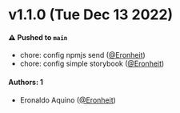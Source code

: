 # v1.1.0 (Tue Dec 13 2022)

#### ⚠️ Pushed to `main`

- chore: config npmjs send ([@Eronheit](https://github.com/Eronheit))
- chore: config simple storybook ([@Eronheit](https://github.com/Eronheit))

#### Authors: 1

- Eronaldo Aquino ([@Eronheit](https://github.com/Eronheit))
